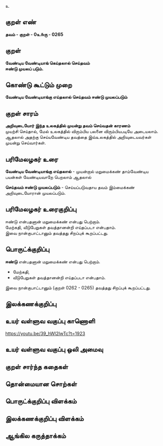 உ

## குறள் எண் 

**தவம் - குறள் - 0உ௬ரு - 0265**  

## குறள் 

**வேண்டிய வேண்டியாங் கெய்தலால் செய்தவம்  
ஈண்டு முயலப் படும்.**  


## கொண்டு கூட்டும் முறை

**வேண்டிய வேண்டியாங்கு எய்தலால் செய்தவம் ஈண்டு முயலப்படும்**

## குறள் சாரம் 

**அறிவுடையோர் இந்த உலகத்தில் முயன்று தவம் செய்வதன் காரணம்**  
முயற்சி செய்தால், மேல் உலகத்தில் விரும்பிய பலனை விரும்பியபடியே அடையலாம்.  
ஆதலால் அதற்கு செய்யவேண்டிய தவத்தை இவ்உலகத்தில் அறிவுடையவர்கள் முயன்று செய்வார்கள்.  

## பரிமேலழகர் உரை

**வேண்டிய வேண்டியாங்கு எய்தலால்** - முயன்றால் மறுமைக்கண் தாம்வேண்டிய பயன்கள் வேண்டியவாறே பெறலாம் ஆதலால்     

**செய்தவம் ஈண்டு முயலப்படும்** - செய்யப்படுவதாய தவம் இம்மைக்கண் அறிவுடையோரான் முயலப்படும்.  
 
## பரிமேலழகர் உரைகுறிப்பு   

ஈண்டு என்பதனான் மறுமைக்கண் என்பது பெற்றாம்.  
மேற்கதி, வீடுபேறுகள் தவத்தானன்றி எய்தப்படா என்பதாம்.  
இவை நான்குபாட்டானும் தவத்தது சிறப்புக் கூறப்பட்டது.   

## பொருட்க்குறிப்பு 

**ஈண்டு** என்பதனான் மறுமைக்கண் என்பது பெற்றாம்.  

* மேற்கதி,  
* வீடுபேறுகள் தவத்தானன்றி எய்தப்படா என்பதாம்.   

இவை நான்குபாட்டானும் (குறள் 0262 - 0265) தவத்தது சிறப்புக் கூறப்பட்டது.    

## இலக்கணக்குறிப்பு  


## உயர் வள்ளுவ வகுப்பு காணொளி

https://youtu.be/39_hWl2IwTc?t=1923

## உயர் வள்ளுவ வகுப்பு ஒலி அமைவு 

 
## குறள் சார்ந்த கதைகள் 


## தொன்மையான சொற்கள்


## பொருட்க்குறிப்பு விளக்கம்


## இலக்கணக்குறிப்பு விளக்கம்


## ஆங்கில கருத்தாக்கம் 


